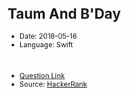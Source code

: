 # Taum And B'Day

- Date: 2018-05-16   
- Language: Swift 
<br>

- [Question Link](https://www.hackerrank.com/challenges/taum-and-bday/problem)
- Source: [HackerRank](https://www.hackerrank.com/)
